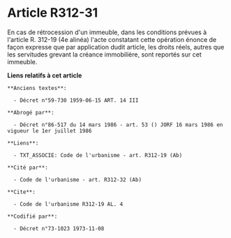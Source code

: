 # Article R312-31

En cas de rétrocession d'un immeuble, dans les conditions prévues à l'article R. 312-19 (4e alinéa) l'acte constatant cette
opération énonce de façon expresse que par application dudit article, les droits réels, autres que les servitudes grevant la
créance immobilière, sont reportés sur cet immeuble.

**Liens relatifs à cet article**

	**Anciens textes**:

	  - Décret n°59-730 1959-06-15 ART. 14 III

	**Abrogé par**:

	  - Décret n°86-517 du 14 mars 1986 - art. 53 () JORF 16 mars 1986 en vigueur le 1er juillet 1986

	**Liens**:

	  - TXT_ASSOCIE: Code de l'urbanisme - art. R312-19 (Ab)

	**Cité par**:

	  - Code de l'urbanisme - art. R312-32 (Ab)

	**Cite**:

	  - Code de l'urbanisme R312-19 AL. 4

	**Codifié par**:

	  - Décret n°73-1023 1973-11-08
